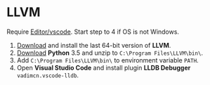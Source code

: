# LLVM
Require [Editor/vscode](../Editor/vscode.md). Start step to 4 if OS is not Windows.
1. [Download](https://github.com/vadimcn/llvm/releases) and install the last 64-bit version of **LLVM**.
2. [Download](https://www.python.org/ftp/python/3.5.4/python-3.5.4-embed-amd64.zip) **Python** 3.5 and unzip to `C:\Program Files\LLVM\bin\`.
3. Add `C:\Program Files\LLVM\bin\` to environment variable `PATH`.
4. Open **Visual Studio Code** and install plugin **LLDB Debugger** `vadimcn.vscode-lldb`.
